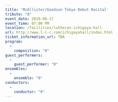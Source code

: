 ```yaml
---
title: 'McAllister/Goodson Tokyo Debut Recital'
tribute: "0"
event_date: 2010-06-17
event_time: 07:00 PM
location: /facilities/lutheran-ichigaya-hall
url: http://www.l-i-c.com/ichigayahall/index.html
ticket_information_url: TBA
program: 
  -
    composition: "0"
guest_performers: 
  -
    guest_performer: "0"
ensembles: 
  -
    ensemble: "0"
conductors: 
  -
    conductor: "0"
---
```

